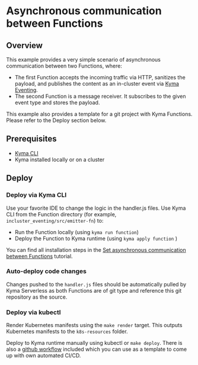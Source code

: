 # Asynchronous communication between Functions

## Overview

This example provides a very simple scenario of asynchronous communication between two Functions, where: 
- The first Function accepts the incoming traffic via HTTP, sanitizes the payload, and publishes the content as an in-cluster event via [Kyma Eventing](https://kyma-project.io/docs/kyma/latest/01-overview/main-areas/eventing/).
- The second Function is a message receiver. It subscribes to the given event type and stores the payload.

This example also provides a template for a git project with Kyma Functions. Please refer to the Deploy section below.

## Prerequisites

* [Kyma CLI](https://github.com/kyma-project/cli)
* Kyma installed locally or on a cluster

## Deploy
### Deploy via Kyma CLI

Use your favorite IDE to change the logic in the handler.js files.
Use Kyma CLI from the Function directory (for example, `incluster_eventing/src/emitter-fn`) to:
 - Run the Function locally (using `kyma run function`) 
 - Deploy the Function to Kyma runtime (using `kyma apply function` )

You can find all installation steps in the [Set asynchronous communication between Functions](https://kyma-project.io/docs/kyma/latest/03-tutorials/00-serverless/svls-11-set-asynchronous-connection-of-functions/) tutorial.


### Auto-deploy code changes
Changes pushed to the `handler.js` files should be automatically pulled by Kyma Serverless as both Functions are of git type and reference this git repository as the source.

### Deploy via kubectl

Render Kubernetes manifests using the `make render` target. This outputs Kubernetes manifests to the `k8s-resources` folder.

Deploy to Kyma runtime manually using kubectl or `make deploy`.
There is also a [github workflow](.github/workflows/deploy.yml) included which you can use as a template to come up with own automated CI/CD.



